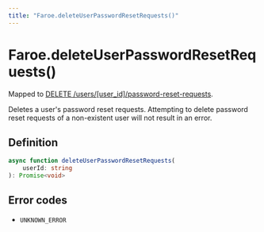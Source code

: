 ```yaml
---
title: "Faroe.deleteUserPasswordResetRequests()"
---
```


# Faroe.deleteUserPasswordResetRequests()

Mapped to [DELETE /users/\[user_id\]/password-reset-requests](/api-reference/rest/endpoints/delete_users_userid_email-reset-requests).

Deletes a user's password reset requests. Attempting to delete password reset requests of a non-existent user will not result in an error.

## Definition

```ts
async function deleteUserPasswordResetRequests(
    userId: string
): Promise<void>
```
## Error codes

- `UNKNOWN_ERROR`

